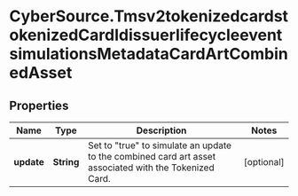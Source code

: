 # CyberSource.Tmsv2tokenizedcardstokenizedCardIdissuerlifecycleeventsimulationsMetadataCardArtCombinedAsset

## Properties
Name | Type | Description | Notes
------------ | ------------- | ------------- | -------------
**update** | **String** | Set to \"true\" to simulate an update to the combined card art asset associated with the Tokenized Card.  | [optional] 


